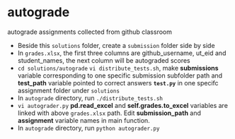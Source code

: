 # autograde
autograde assignments collected from github classroom

- Beside this `solutions` folder, create a `submission` folder side by side
- In `grades.xlsx`, the first three columns are github_username, ut_eid and student_names, the next column will be autograded scores
- `cd solutions/autograde` `vi distribute_tests.sh`, make **submissions** variable corresponding to one specific submission subfolder path and **test_path** variable pointed to correct answers **`test.py`** in one specifc assignment folder under `solutions`
- In `autograde` directory, run `./distribute_tests.sh`
- `vi autograder.py` **pd.read_excel** and **self.grades.to_excel** variables are linked with above `grades.xlsx` path. Edit **submission_path** and **assignment** variable names in main function.
- In `autograde` directory, run `python autograder.py`
